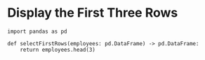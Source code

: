 # Display the First Three Rows

```
import pandas as pd

def selectFirstRows(employees: pd.DataFrame) -> pd.DataFrame:
    return employees.head(3)
```
